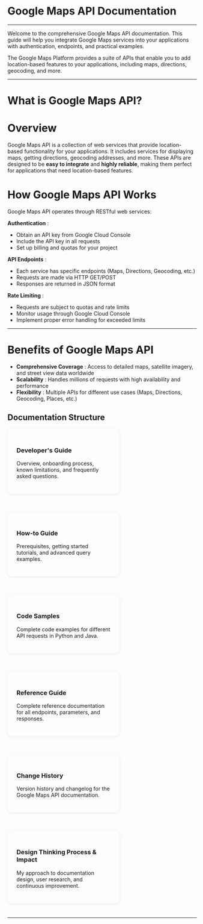 # Google Maps API Documentation

---

Welcome to the comprehensive Google Maps API documentation. This guide will help you integrate Google Maps services into your applications with authentication, endpoints, and practical examples.

The Google Maps Platform provides a suite of APIs that enable you to add location-based features to your applications, including maps, directions, geocoding, and more.

---

# What is Google Maps API?

# Overview

Google Maps API is a collection of web services that provide location-based functionality for your applications. It includes services for displaying maps, getting directions, geocoding addresses, and more. These APIs are designed to be **easy to integrate** and **highly reliable**, making them perfect for applications that need location-based features.

# How Google Maps API Works

Google Maps API operates through RESTful web services:

 **Authentication** :

* Obtain an API key from Google Cloud Console
* Include the API key in all requests
* Set up billing and quotas for your project

 **API Endpoints** :

* Each service has specific endpoints (Maps, Directions, Geocoding, etc.)
* Requests are made via HTTP GET/POST
* Responses are returned in JSON format

 **Rate Limiting** :

* Requests are subject to quotas and rate limits
* Monitor usage through Google Cloud Console
* Implement proper error handling for exceeded limits

---

# Benefits of Google Maps API

* **Comprehensive Coverage** : Access to detailed maps, satellite imagery, and street view data worldwide
* **Scalability** : Handles millions of requests with high availability and performance
* **Flexibility** : Multiple APIs for different use cases (Maps, Directions, Geocoding, Places, etc.)

## Documentation Structure

<div style="display: flex; flex-wrap: wrap; gap: 1.5rem; justify-content: space-between;">

<a href="developers-guide/" style="flex:1 1 250px; min-width:250px; max-width:32%; background:var(--md-default-bg-color); border-radius:12px; box-shadow:0 2px 8px rgba(0,0,0,0.07); padding:1.5rem; margin-bottom:1.5rem; text-decoration:none; color:inherit; transition:box-shadow 0.2s;">
  <h3>Developer's Guide</h3>
  <p>Overview, onboarding process, known limitations, and frequently asked questions.</p>
</a>

<a href="how-to-guide/" style="flex:1 1 250px; min-width:250px; max-width:32%; background:var(--md-default-bg-color); border-radius:12px; box-shadow:0 2px 8px rgba(0,0,0,0.07); padding:1.5rem; margin-bottom:1.5rem; text-decoration:none; color:inherit; transition:box-shadow 0.2s;">
  <h3>How-to Guide</h3>
  <p>Prerequisites, getting started tutorials, and advanced query examples.</p>
</a>

<a href="code-samples/" style="flex:1 1 250px; min-width:250px; max-width:32%; background:var(--md-default-bg-color); border-radius:12px; box-shadow:0 2px 8px rgba(0,0,0,0.07); padding:1.5rem; margin-bottom:1.5rem; text-decoration:none; color:inherit; transition:box-shadow 0.2s;">
  <h3>Code Samples</h3>
  <p>Complete code examples for different API requests in Python and Java.</p>
</a>

<a href="reference-guide/" style="flex:1 1 250px; min-width:250px; max-width:32%; background:var(--md-default-bg-color); border-radius:12px; box-shadow:0 2px 8px rgba(0,0,0,0.07); padding:1.5rem; margin-bottom:1.5rem; text-decoration:none; color:inherit; transition:box-shadow 0.2s;">
  <h3>Reference Guide</h3>
  <p>Complete reference documentation for all endpoints, parameters, and responses.</p>
</a>

<a href="change-history/" style="flex:1 1 250px; min-width:250px; max-width:32%; background:var(--md-default-bg-color); border-radius:12px; box-shadow:0 2px 8px rgba(0,0,0,0.07); padding:1.5rem; margin-bottom:1.5rem; text-decoration:none; color:inherit; transition:box-shadow 0.2s;">
  <h3>Change History</h3>
  <p>Version history and changelog for the Google Maps API documentation.</p>
</a>

<a href="design-thinking/" style="flex:1 1 250px; min-width:250px; max-width:32%; background:var(--md-default-bg-color); border-radius:12px; box-shadow:0 2px 8px rgba(0,0,0,0.07); padding:1.5rem; margin-bottom:1.5rem; text-decoration:none; color:inherit; transition:box-shadow 0.2s;">
  <h3>Design Thinking Process & Impact</h3>
  <p>My approach to documentation design, user research, and continuous improvement.</p>
</a>

</div>

---
<!--
## Related Videos

<div style="display: flex; flex-wrap: wrap; gap: 1.5rem; justify-content: space-between;">

<a href="https://www.youtube.com/watch?v=I5ili_1G0Vk" target="_blank" rel="noopener" style="flex:1 1 250px; min-width:250px; max-width:32%; background:var(--md-default-bg-color); border-radius:12px; box-shadow:0 2px 8px rgba(0,0,0,0.07); padding:1.5rem; margin-bottom:1.5rem; text-decoration:none; color:inherit; display:flex; flex-direction:column; align-items:center; transition:box-shadow 0.2s;">
  <span style="display:block; margin-bottom:0.75rem; margin-top:0.25rem; text-align:center;">
    <svg width="38" height="28" viewBox="0 0 28 20" fill="none" xmlns="http://www.w3.org/2000/svg"><rect width="28" height="20" rx="4" fill="#FF0000"/><path d="M11.5 14V6L18 10L11.5 14Z" fill="white"/></svg>
  </span>
  <img src="https://img.youtube.com/vi/I5ili_1G0Vk/hqdefault.jpg" alt="Getting started with Google APIs thumbnail" style="width:100%; max-width:320px; border-radius:8px; margin-bottom:1rem; box-shadow:0 1px 4px rgba(0,0,0,0.10);">
  <div style="width:100%; text-align:left;">
    <h3 style="margin:0 0 0.5rem 0; font-size:1.1em; font-weight:600;">Getting started with Google APIs</h3>
    <p style="margin:0;">Watch a step-by-step introduction to using Google APIs.</p>
  </div>
</a>

<a href="https://www.youtube.com/watch?v=oXVV9gcFDxA" target="_blank" rel="noopener" style="flex:1 1 250px; min-width:250px; max-width:32%; background:var(--md-default-bg-color); border-radius:12px; box-shadow:0 2px 8px rgba(0,0,0,0.07); padding:1.5rem; margin-bottom:1.5rem; text-decoration:none; color:inherit; display:flex; flex-direction:column; align-items:center; transition:box-shadow 0.2s;">
  <span style="display:block; margin-bottom:0.75rem; margin-top:0.25rem; text-align:center;">
    <svg width="38" height="28" viewBox="0 0 28 20" fill="none" xmlns="http://www.w3.org/2000/svg"><rect width="28" height="20" rx="4" fill="#FF0000"/><path d="M11.5 14V6L18 10L11.5 14Z" fill="white"/></svg>
  </span>
  <img src="https://img.youtube.com/vi/oXVV9gcFDxA/hqdefault.jpg" alt="Generating a Google Maps API Key thumbnail" style="width:100%; max-width:320px; border-radius:8px; margin-bottom:1rem; box-shadow:0 1px 4px rgba(0,0,0,0.10);">
  <div style="width:100%; text-align:left;">
    <h3 style="margin:0 0 0.5rem 0; font-size:1.1em; font-weight:600;">Generating a Google Maps API Key</h3>
    <p style="margin:0;">Learn how to generate and secure your Google Maps API key.</p>
  </div>
</a>

<a href="https://www.youtube.com/watch?v=HTK7lzdwANU" target="_blank" rel="noopener" style="flex:1 1 250px; min-width:250px; max-width:32%; background:var(--md-default-bg-color); border-radius:12px; box-shadow:0 2px 8px rgba(0,0,0,0.07); padding:1.5rem; margin-bottom:1.5rem; text-decoration:none; color:inherit; display:flex; flex-direction:column; align-items:center; transition:box-shadow 0.2s;">
  <span style="display:block; margin-bottom:0.75rem; margin-top:0.25rem; text-align:center;">
    <svg width="38" height="28" viewBox="0 0 28 20" fill="none" xmlns="http://www.w3.org/2000/svg"><rect width="28" height="20" rx="4" fill="#FF0000"/><path d="M11.5 14V6L18 10L11.5 14Z" fill="white"/></svg>
  </span>
  <img src="https://img.youtube.com/vi/HTK7lzdwANU/hqdefault.jpg" alt="Announcing the new Places API thumbnail" style="width:100%; max-width:320px; border-radius:8px; margin-bottom:1rem; box-shadow:0 1px 4px rgba(0,0,0,0.10);">
  <div style="width:100%; text-align:left;">
    <h3 style="margin:0 0 0.5rem 0; font-size:1.1em; font-weight:600;">Announcing the new Places API</h3>
    <p style="margin:0;">Discover the features and improvements in the new Places API.</p>
  </div>
</a>

</div>
-->
